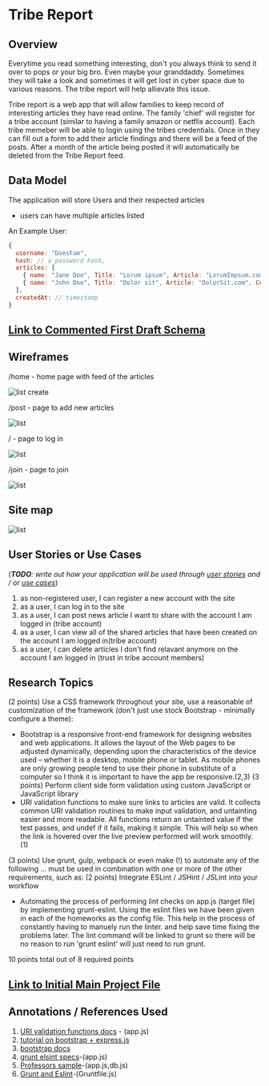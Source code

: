 
# Tribe Report

## Overview

Everytime you read something interesting, don't you always think to send it over to pops or your big bro. Even maybe your granddaddy. Sometimes they will take a look and sometimes it will get lost in cyber space due to various reasons. The tribe report will help allievate this issue.

Tribe report is a web app that will allow families to keep record of interesting articles they have read online. The family 'chief' will register for a tribe account (similar to having a family amazon or netflix account). Each tribe memeber will be able to login using the tribes credentials. Once in they can fill out a form to add their article findings and there will be a feed of the posts. After a month of the article being posted it will automatically be deleted from the Tribe Report feed.

## Data Model


The application will store Users and their respected articles 

* users can have multiple articles listed 

An Example User:

```javascript
{
  username: "DoesFam",
  hash: // a password hash,
  articles: [
    { name: "Jane Doe", Title: "Lorum ipsum", Article: "LorumImpsum.com", Comment:"Crazy world we live in"},
    { name: "John Doe", Title: "Dolor sit", Article: "DolorSit.com", Comment:"Go Mets!"},
  ],
  createdAt: // timestamp
}
```


## [Link to Commented First Draft Schema](db.js) 


## Wireframes

/home - home page with feed of the articles

![list create](documentation/homepage.png)

/post - page to add new articles

![list](documentation/postpage.png)

/ - page to log in

![list](documentation/loginpage.png)

/join - page to join

![list](documentation/joinpage.png)

## Site map

![list](documentation/sitemap.png)


## User Stories or Use Cases

(___TODO__: write out how your application will be used through [user stories](http://en.wikipedia.org/wiki/User_story#Format) and / or [use cases](https://www.mongodb.com/download-center?jmp=docs&_ga=1.47552679.1838903181.1489282706#previous)_)

1. as non-registered user, I can register a new account with the site
2. as a user, I can log in to the site
3. as a user, I can post  news article I want to share with the account I am logged in (tribe account)
4. as a user, I can view all of the shared articles that have been created on the account I am logged in(tribe account)
5. as a user, I can delete articles I don't find relavant anymore on the 
account I am logged in (trust in tribe account members)

## Research Topics

(2 points) Use a CSS framework throughout your site, use a reasonable of customization of the framework (don't just use stock Bootstrap - minimally configure a theme):
  * Bootstrap is a responsive front-end framework for designing websites and web applications. It allows the layout of the Web pages to be adjusted dynamically, depending upon the characteristics of the device used – whether it is a desktop, mobile phone or tablet. As mobile phones are only growing people tend to use their phone in substitute of a computer so I think it is important to have the app be responsive.(2,3)
(3 points) Perform client side form validation using custom JavaScript or JavaScript library
  * URI validation functions to make sure links to articles are valid. It collects common URI validation routines to make input validation, and untainting easier and more readable. All functions return an untainted value if the test passes, and undef if it fails, making it simple. This will help so when the link is hovered over the live preview performed will work smoothly.(1)

(3 points) Use grunt, gulp, webpack or even make (!) to automate any of the following … must be used in combination with one or more of the other requirements, such as:
  (2 points) Integrate ESLint / JSHint / JSLint into your workflow
  * Automating the process of performing lint checks on app.js (target file) by implementing grunt-eslint. Using the eslint files we have been given in each of the homeworks as the config file.
    This help in the process of constantly having to manuely run the linter. and help save time fixing the problems later. The lint command will be linked to grunt so there will be no reason to run 'grunt eslint' will just need to run grunt.


  
10 points total out of 8 required points 


## [Link to Initial Main Project File](app.js) 


## Annotations / References Used


1. [URI validation functions docs](https://www.npmjs.com/package/valid-url) - (app.js)
2. [tutorial on bootstrap + express.js](https://opensourceforu.com/2016/10/build-website-using-bootstrap-express-js/)
3. [bootstrap docs](https://www.npmjs.com/package/bootstrap )
4. [grunt elsint specs](https://github.com/sindresorhus/grunt-eslint)-(app.js)
5. [Professors sample](https://github.com/nyu-csci-ua-0480-008-spring-2017/final-project-example)-(app.js,db.js)
6. [Grunt and Eslint](https://www.hongkiat.com/blog/automate-workflow-with-grunt/)-(Gruntfile.js)